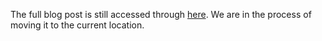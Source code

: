 The full blog post is still accessed through [here](https://www.1onepsilon.com/single-post/2017/12/22/December-2017-Editors-Picks/). We are in the process of moving it to the current location.